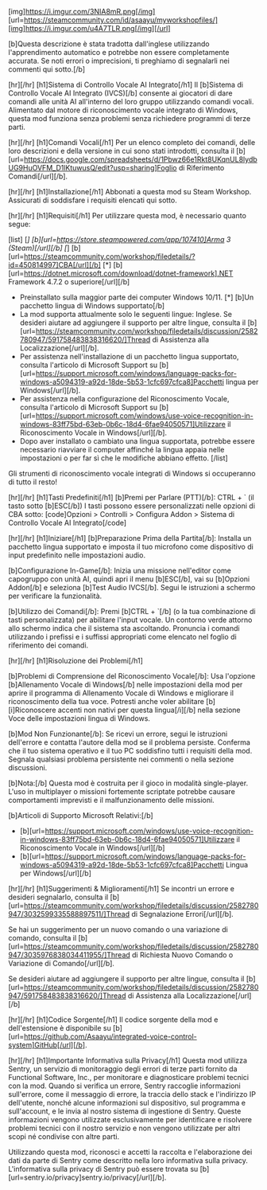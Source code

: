 [img]https://i.imgur.com/3NIA8mR.png[/img]
[url=https://steamcommunity.com/id/asaayu/myworkshopfiles/][img]https://i.imgur.com/u4A7TLR.png[/img][/url]

[b]Questa descrizione è stata tradotta dall'inglese utilizzando l'apprendimento automatico e potrebbe non essere completamente accurata. Se noti errori o imprecisioni, ti preghiamo di segnalarli nei commenti qui sotto.[/b]

[hr][/hr]
[h1]Sistema di Controllo Vocale AI Integrato[/h1]
Il [b]Sistema di Controllo Vocale AI Integrato (IVCS)[/b] consente ai giocatori di dare comandi alle unità AI all'interno del loro gruppo utilizzando comandi vocali. Alimentato dal motore di riconoscimento vocale integrato di Windows, questa mod funziona senza problemi senza richiedere programmi di terze parti.

[hr][/hr]
[h1]Comandi Vocali[/h1]
Per un elenco completo dei comandi, delle loro descrizioni e della versione in cui sono stati introdotti, consulta il [b][url=https://docs.google.com/spreadsheets/d/1Pbwz66e1Rkt8UKqnUL8lydbUG9HuOVFM_D1lKtuwusQ/edit?usp=sharing]Foglio di Riferimento Comandi[/url][/b].

[hr][/hr]
[h1]Installazione[/h1]
Abbonati a questa mod su Steam Workshop.
Assicurati di soddisfare i requisiti elencati qui sotto.

[hr][/hr]
[h1]Requisiti[/h1]
Per utilizzare questa mod, è necessario quanto segue:

[list]
[*] [b][url=https://store.steampowered.com/app/107410]Arma 3 (Steam)[/url][/b]
[*] [b][url=https://steamcommunity.com/workshop/filedetails/?id=450814997]CBA[/url][/b]
[*] [b][url=https://dotnet.microsoft.com/download/dotnet-framework].NET Framework 4.7.2 o superiore[/url][/b]
- Preinstallato sulla maggior parte dei computer Windows 10/11.
[*] [b]Un pacchetto lingua di Windows supportato[/b]
- La mod supporta attualmente solo le seguenti lingue: Inglese. Se desideri aiutare ad aggiungere il supporto per altre lingue, consulta il [b][url=https://steamcommunity.com/workshop/filedetails/discussion/2582780947/591758483838316620/]Thread di Assistenza alla Localizzazione[/url][/b].
- Per assistenza nell'installazione di un pacchetto lingua supportato, consulta l'articolo di Microsoft Support su [b][url=https://support.microsoft.com/windows/language-packs-for-windows-a5094319-a92d-18de-5b53-1cfc697cfca8]Pacchetti lingua per Windows[/url][/b].
- Per assistenza nella configurazione del Riconoscimento Vocale, consulta l'articolo di Microsoft Support su [b][url=https://support.microsoft.com/windows/use-voice-recognition-in-windows-83ff75bd-63eb-0b6c-18d4-6fae94050571]Utilizzare il Riconoscimento Vocale in Windows[/url][/b].
- Dopo aver installato o cambiato una lingua supportata, potrebbe essere necessario riavviare il computer affinché la lingua appaia nelle impostazioni o per far sì che le modifiche abbiano effetto.
[/list]

Gli strumenti di riconoscimento vocale integrati di Windows si occuperanno di tutto il resto!

[hr][/hr]
[h1]Tasti Predefiniti[/h1]
[b]Premi per Parlare (PTT)[/b]: CTRL + ` (il tasto sotto [b]ESC[/b])
I tasti possono essere personalizzati nelle opzioni di CBA sotto:
[code]Opzioni > Controlli > Configura Addon > Sistema di Controllo Vocale AI Integrato[/code]

[hr][/hr]
[h1]Iniziare[/h1]
[b]Preparazione Prima della Partita[/b]:
Installa un pacchetto lingua supportato e imposta il tuo microfono come dispositivo di input predefinito nelle impostazioni audio.

[b]Configurazione In-Game[/b]:
Inizia una missione nell'editor come capogruppo con unità AI, quindi apri il menu [b]ESC[/b], vai su [b]Opzioni Addon[/b] e seleziona [b]Test Audio IVCS[/b]. Segui le istruzioni a schermo per verificare la funzionalità.

[b]Utilizzo dei Comandi[/b]:
Premi [b]CTRL + `[/b] (o la tua combinazione di tasti personalizzata) per abilitare l'input vocale. Un contorno verde attorno allo schermo indica che il sistema sta ascoltando. Pronuncia i comandi utilizzando i prefissi e i suffissi appropriati come elencato nel foglio di riferimento dei comandi.

[hr][/hr]
[h1]Risoluzione dei Problemi[/h1]

[b]Problemi di Comprensione del Riconoscimento Vocale[/b]:
Usa l'opzione [b]Allenamento Vocale di Windows[/b] nelle impostazioni della mod per aprire il programma di Allenamento Vocale di Windows e migliorare il riconoscimento della tua voce. Potresti anche voler abilitare [b][i]Riconoscere accenti non nativi per questa lingua[/i][/b] nella sezione Voce delle impostazioni lingua di Windows.

[b]Mod Non Funzionante[/b]:
Se ricevi un errore, segui le istruzioni dell'errore e contatta l'autore della mod se il problema persiste.
Conferma che il tuo sistema operativo e il tuo PC soddisfino tutti i requisiti della mod.
Segnala qualsiasi problema persistente nei commenti o nella sezione discussioni.

[b]Nota:[/b] Questa mod è costruita per il gioco in modalità single-player. L'uso in multiplayer o missioni fortemente scriptate potrebbe causare comportamenti imprevisti e il malfunzionamento delle missioni.

[b]Articoli di Supporto Microsoft Relativi:[/b]
- [b][url=https://support.microsoft.com/windows/use-voice-recognition-in-windows-83ff75bd-63eb-0b6c-18d4-6fae94050571]Utilizzare il Riconoscimento Vocale in Windows[/url][/b]
- [b][url=https://support.microsoft.com/windows/language-packs-for-windows-a5094319-a92d-18de-5b53-1cfc697cfca8]Pacchetti Lingua per Windows[/url][/b]

[hr][/hr]
[h1]Suggerimenti & Miglioramenti[/h1]
Se incontri un errore e desideri segnalarlo, consulta il [b][url=https://steamcommunity.com/workshop/filedetails/discussion/2582780947/3032599335588897511/]Thread di Segnalazione Errori[/url][/b].

Se hai un suggerimento per un nuovo comando o una variazione di comando, consulta il [b][url=https://steamcommunity.com/workshop/filedetails/discussion/2582780947/3035976838034411955/]Thread di Richiesta Nuovo Comando o Variazione di Comando[/url][/b].

Se desideri aiutare ad aggiungere il supporto per altre lingue, consulta il [b][url=https://steamcommunity.com/workshop/filedetails/discussion/2582780947/591758483838316620/]Thread di Assistenza alla Localizzazione[/url][/b]

[hr][/hr]
[h1]Codice Sorgente[/h1]
Il codice sorgente della mod e dell'estensione è disponibile su [b][url=https://github.com/Asaayu/integrated-voice-control-system]GitHub[/url][/b].

[hr][/hr]
[h1]Importante Informativa sulla Privacy[/h1]
Questa mod utilizza Sentry, un servizio di monitoraggio degli errori di terze parti fornito da Functional Software, Inc., per monitorare e diagnosticare problemi tecnici con la mod. Quando si verifica un errore, Sentry raccoglie informazioni sull'errore, come il messaggio di errore, la traccia dello stack e l'indirizzo IP dell'utente, nonché alcune informazioni sul dispositivo, sul programma e sull'account, e le invia al nostro sistema di ingestione di Sentry. Queste informazioni vengono utilizzate esclusivamente per identificare e risolvere problemi tecnici con il nostro servizio e non vengono utilizzate per altri scopi né condivise con altre parti.

Utilizzando questa mod, riconosci e accetti la raccolta e l'elaborazione dei dati da parte di Sentry come descritto nella loro informativa sulla privacy. L'informativa sulla privacy di Sentry può essere trovata su [b][url=sentry.io/privacy]sentry.io/privacy[/url][/b].